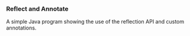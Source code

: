 ### Reflect and Annotate

A simple Java program showing the use of the reflection API and custom annotations.